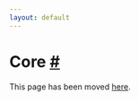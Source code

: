 ```yaml
---
layout: default
---
```


<h1 id="core">Core <a href="#core" title="Permalink">#</a></h1>

This page has been moved [here](core/index.html).
